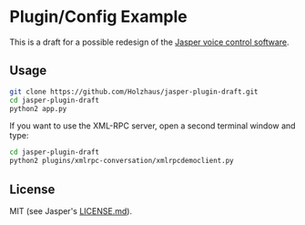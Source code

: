 # Plugin/Config Example

This is a draft for a possible redesign of the [Jasper voice control software](https://github.com/jasperproject/jasper-client).

## Usage

```bash
git clone https://github.com/Holzhaus/jasper-plugin-draft.git
cd jasper-plugin-draft
python2 app.py
```

If you want to use the XML-RPC server, open a second terminal window and type:
```bash
cd jasper-plugin-draft
python2 plugins/xmlrpc-conversation/xmlrpcdemoclient.py
```

## License

MIT (see Jasper's [LICENSE.md](https://raw.githubusercontent.com/jasperproject/jasper-client/master/LICENSE.md)).
